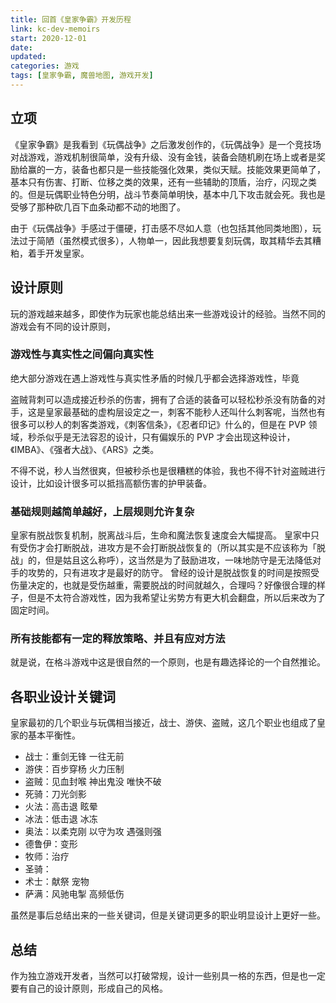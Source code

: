 ```yaml
---
title: 回首《皇家争霸》开发历程
link: kc-dev-memoirs
start: 2020-12-01
date: 
updated:
categories: 游戏
tags: [皇家争霸, 魔兽地图, 游戏开发]
---
```


## 立项

《皇家争霸》是我看到《玩偶战争》之后激发创作的，《玩偶战争》是一个竞技场对战游戏，游戏机制很简单，没有升级、没有金钱，装备会随机刷在场上或者是奖励给赢的一方，装备也都只是一些技能强化效果，类似天赋。技能效果更简单了，基本只有伤害、打断、位移之类的效果，还有一些辅助的顶盾，治疗，闪现之类的。但是玩偶职业特色分明，战斗节奏简单明快，基本中几下攻击就会死。我也是受够了那种砍几百下血条动都不动的地图了。

由于《玩偶战争》手感过于僵硬，打击感不尽如人意（也包括其他同类地图），玩法过于简陋（虽然模式很多），人物单一，因此我想要复刻玩偶，取其精华去其糟粕，着手开发皇家。

## 设计原则

玩的游戏越来越多，即使作为玩家也能总结出来一些游戏设计的经验。当然不同的游戏会有不同的设计原则，

### 游戏性与真实性之间偏向真实性

绝大部分游戏在遇上游戏性与真实性矛盾的时候几乎都会选择游戏性，毕竟

盗贼背刺可以造成接近秒杀的伤害，拥有了合适的装备可以轻松秒杀没有防备的对手，这是皇家最基础的虚构层设定之一，刺客不能秒人还叫什么刺客呢，当然也有很多可以秒人的刺客类游戏，《刺客信条》，《忍者印记》什么的，但是在 PVP 领域，秒杀似乎是无法容忍的设计，只有偏娱乐的 PVP 才会出现这种设计，《IMBA》、《强者大战》、《ARS》之类。

不得不说，秒人当然很爽，但被秒杀也是很糟糕的体验，我也不得不针对盗贼进行设计，比如设计很多可以抵挡高额伤害的护甲装备。

### 基础规则越简单越好，上层规则允许复杂

皇家有脱战恢复机制，脱离战斗后，生命和魔法恢复速度会大幅提高。
皇家中只有受伤才会打断脱战，进攻方是不会打断脱战恢复的（所以其实是不应该称为「脱战」的，但是姑且这么称呼），这当然是为了鼓励进攻，一味地防守是无法降低对手的攻势的，只有进攻才是最好的防守。
曾经的设计是脱战恢复的时间是按照受伤量决定的，也就是受伤越重，需要脱战的时间就越久，合理吗？好像很合理的样子，但是不太符合游戏性，因为我希望让劣势方有更大机会翻盘，所以后来改为了固定时间。

### 所有技能都有一定的释放策略、并且有应对方法

就是说，在格斗游戏中这是很自然的一个原则，也是有趣选择论的一个自然推论。

## 各职业设计关键词

皇家最初的几个职业与玩偶相当接近，战士、游侠、盗贼，这几个职业也组成了皇家的基本平衡性。

- 战士：重剑无锋 一往无前
- 游侠：百步穿杨 火力压制
- 盗贼：见血封喉 神出鬼没 唯快不破
- 死骑：刀光剑影
- 火法：高击退 眩晕
- 冰法：低击退 冰冻
- 奥法：以柔克刚 以守为攻 遇强则强
- 德鲁伊：变形
- 牧师：治疗
- 圣骑：
- 术士：献祭 宠物
- 萨满：风驰电掣 高频低伤

虽然是事后总结出来的一些关键词，但是关键词更多的职业明显设计上更好一些。

## 总结

作为独立游戏开发者，当然可以打破常规，设计一些别具一格的东西，但是也一定要有自己的设计原则，形成自己的风格。
